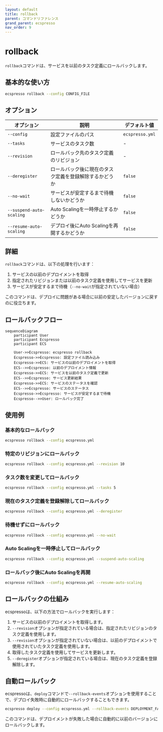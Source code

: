 ```yaml
---
layout: default
title: rollback
parent: コマンドリファレンス
grand_parent: ecspresso
nav_order: 9
---
```


# rollback

`rollback`コマンドは、サービスを以前のタスク定義にロールバックします。

## 基本的な使い方

```bash
ecspresso rollback --config CONFIG_FILE
```

## オプション

| オプション | 説明 | デフォルト値 |
|------------|------|-------------|
| `--config` | 設定ファイルのパス | `ecspresso.yml` |
| `--tasks` | サービスのタスク数 | - |
| `--revision` | ロールバック先のタスク定義のリビジョン | - |
| `--deregister` | ロールバック後に現在のタスク定義を登録解除するかどうか | `false` |
| `--no-wait` | サービスが安定するまで待機しないかどうか | `false` |
| `--suspend-auto-scaling` | Auto Scalingを一時停止するかどうか | `false` |
| `--resume-auto-scaling` | デプロイ後にAuto Scalingを再開するかどうか | `false` |

## 詳細

`rollback`コマンドは、以下の処理を行います：

1. サービスの以前のデプロイメントを取得
2. 指定されたリビジョンまたは以前のタスク定義を使用してサービスを更新
3. サービスが安定するまで待機（`--no-wait`が指定されていない場合）

このコマンドは、デプロイに問題がある場合に以前の安定したバージョンに戻すのに役立ちます。

## ロールバックフロー

```mermaid
sequenceDiagram
    participant User
    participant Ecspresso
    participant ECS
    
    User->>Ecspresso: ecspresso rollback
    Ecspresso->>Ecspresso: 設定ファイル読み込み
    Ecspresso->>ECS: サービスの以前のデプロイメントを取得
    ECS-->>Ecspresso: 以前のデプロイメント情報
    Ecspresso->>ECS: サービスを以前のタスク定義で更新
    ECS-->>Ecspresso: サービス更新結果
    Ecspresso->>ECS: サービスのステータスを確認
    ECS-->>Ecspresso: サービスのステータス
    Ecspresso->>Ecspresso: サービスが安定するまで待機
    Ecspresso-->>User: ロールバック完了
```

## 使用例

### 基本的なロールバック

```bash
ecspresso rollback --config ecspresso.yml
```

### 特定のリビジョンにロールバック

```bash
ecspresso rollback --config ecspresso.yml --revision 10
```

### タスク数を変更してロールバック

```bash
ecspresso rollback --config ecspresso.yml --tasks 5
```

### 現在のタスク定義を登録解除してロールバック

```bash
ecspresso rollback --config ecspresso.yml --deregister
```

### 待機せずにロールバック

```bash
ecspresso rollback --config ecspresso.yml --no-wait
```

### Auto Scalingを一時停止してロールバック

```bash
ecspresso rollback --config ecspresso.yml --suspend-auto-scaling
```

### ロールバック後にAuto Scalingを再開

```bash
ecspresso rollback --config ecspresso.yml --resume-auto-scaling
```

## ロールバックの仕組み

ecspressoは、以下の方法でロールバックを実行します：

1. サービスの以前のデプロイメントを取得します。
2. `--revision`オプションが指定されている場合は、指定されたリビジョンのタスク定義を使用します。
3. `--revision`オプションが指定されていない場合は、以前のデプロイメントで使用されていたタスク定義を使用します。
4. 取得したタスク定義を使用してサービスを更新します。
5. `--deregister`オプションが指定されている場合は、現在のタスク定義を登録解除します。

## 自動ロールバック

ecspressoは、`deploy`コマンドで`--rollback-events`オプションを使用することで、デプロイ失敗時に自動的にロールバックすることもできます。

```bash
ecspresso deploy --config ecspresso.yml --rollback-events DEPLOYMENT_FAILURE
```

このコマンドは、デプロイメントが失敗した場合に自動的に以前のバージョンにロールバックします。
